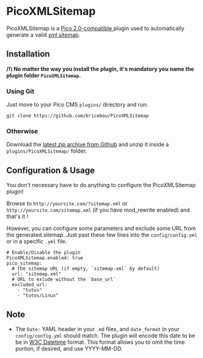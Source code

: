 PicoXMLSitemap
==============

PicoXMLSitemap is a [Pico 2.0-compatible ][1] plugin used to automatically generate a valid [xml sitemap][2].

## Installation

__/!\ No matter the way you install the plugin, it's mandatory you name the plugin folder `PicoXMLSitemap`.__ 

### Using Git

Just move to your Pico CMS `plugins/` directory and run:

```
git clone https://github.com/bricebou/PicoXMLSitemap
```

### Otherwise

Download the [latest zip archive from Github](https://github.com/bricebou/PicoXMLSitemap/archive/master.zip) and unzip it inside a `plugins/PicoXMLSitemap/` folder.

## Configuration & Usage

You don't necessary have to do anything to configure the PicoXMLSitemap plugin!

Browse to `http://yoursite.com/?sitemap.xml` or `http://yoursite.com/sitemap.xml` (if you have mod_rewrite enabled) and that's it !

However, you can configure some parameters and exclude some URL from the generated sitemap. Just past these few lines into the `config/config.yml` or in a specific `.yml` file.

```
# Enable/Disable the plugin
PicoXMLSitemap.enabled: true
pico_sitemap:
  # the sitemap URL (if empty, `sitemap.xml` by default)
  url: "sitemap.xml"
  # URL to exlude without the `base_url`
  excluded_url: 
    - "tutos"
    - "tutos/Linux"
```

## Note

* The `Date:` YAML header in your `.md` files, and `date_format` in your `config/config.yml` should match. The plugin will encode this date to be be in [W3C Datetime][3] format. This format allows you to omit the time portion, if desired, and use YYYY-MM-DD.

[1]: http://picocms.org/
[2]: http://www.sitemaps.org/
[3]: http://www.w3.org/TR/NOTE-datetime